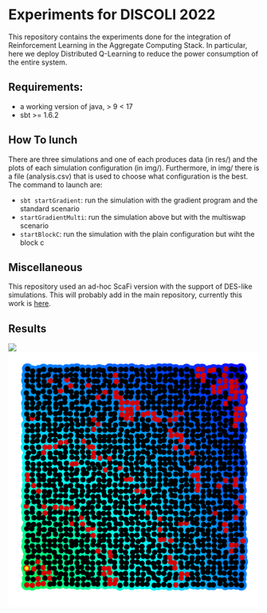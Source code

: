 # Experiments for DISCOLI 2022

This repository contains the experiments done for the integration of Reinforcement Learning in the Aggregate Computing Stack. In particular, here we deploy Distributed Q-Learning to reduce the power consumption of the entire system.
## Requirements:
- a working version of java, > 9 < 17
- sbt >= 1.6.2
## How To lunch
There are three simulations and one of each produces data (in res/) and the plots of each simulation configuration (in img/). Furthermore, in img/ there is a file (analysis.csv) that is used to choose what configuration is the best.
The command to launch are:
- ```sbt startGradient```: run the simulation with the gradient program and the standard scenario
- ```startGradientMulti```: run the simulation above but with the multiswap scenario
- ```startBlockC```: run the simulation with the plain configuration but wiht the block c

## Miscellaneous
This repository used an ad-hoc ScaFi version with the support of DES-like simulations.
This will probably add in the main repository, currently this work is [here](https://github.com/cric96/scafi/tree/des-simulator).

## Results

![](resources/expand-pattern.gif)
![](resources/movement-pattern.gif)
